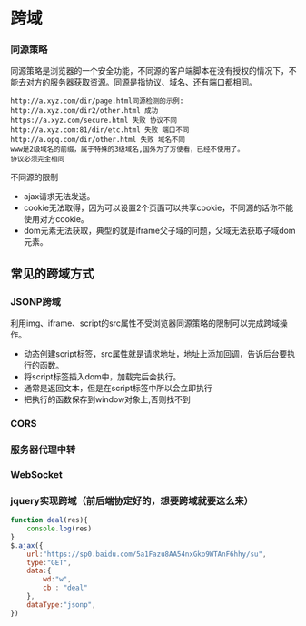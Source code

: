 # 跨域

### 同源策略

同源策略是浏览器的一个安全功能，不同源的客户端脚本在没有授权的情况下，不能去对方的服务器获取资源。同源是指协议、域名、还有端口都相同。

```
http://a.xyz.com/dir/page.html同源检测的示例:
http://a.xyz.com/dir2/other.html 成功
https://a.xyz.com/secure.html 失败 协议不同
http://a.xyz.com:81/dir/etc.html 失败 端口不同
http://a.opq.com/dir/other.html 失败 域名不同
www是2级域名的前缀，属于特殊的3级域名,国外为了方便看，已经不使用了。
协议必须完全相同
```

不同源的限制

- ajax请求无法发送。
- cookie无法取得，因为可以设置2个页面可以共享cookie，不同源的话你不能使用对方cookie。
- dom元素无法获取，典型的就是iframe父子域的问题，父域无法获取子域dom元素。

## 常见的跨域方式

### JSONP跨域

利用img、iframe、script的src属性不受浏览器同源策略的限制可以完成跨域操作。

- 动态创建script标签，src属性就是请求地址，地址上添加回调，告诉后台要执行的函数。
- 将script标签插入dom中，加载完后会执行。
- 通常是返回文本，但是在script标签中所以会立即执行
- 把执行的函数保存到window对象上,否则找不到

### CORS

### 服务器代理中转

### WebSocket







### jquery实现跨域（前后端协定好的，想要跨域就要这么来）

```javascript 
function deal(res){
    console.log(res)
}
$.ajax({
    url:"https://sp0.baidu.com/5a1Fazu8AA54nxGko9WTAnF6hhy/su",
    type:"GET",
    data:{
        wd:"w",
        cb : "deal"
    },
    dataType:"jsonp",
})
```

